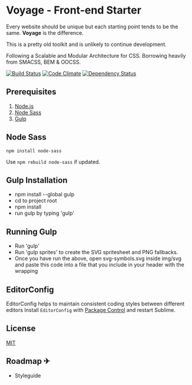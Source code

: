 # Voyage - Front-end Starter

Every website should be unique but each starting point tends to be the same. **Voyage** is the difference.

This is a pretty old toolkit and is unlikely to continue development. 


Following a Scalable and Modular Architecture for CSS.
Borrowing heavily from SMACSS, BEM & OOCSS.

[![Build Status](https://travis-ci.org/livingincircuits/voyage.svg)](https://travis-ci.org/livingincircuits/voyage)
[![Code Climate](https://codeclimate.com/github/livingincircuits/voyage/badges/gpa.svg)](https://codeclimate.com/github/livingincircuits/voyage)
[![Dependency Status](https://david-dm.org/livingincircuits/voyage.svg)](https://david-dm.org/livingincircuits/voyage)

## Prerequisites

1. [Node.js](http://nodejs.org/)
2. [Node Sass](https://www.npmjs.com/package/node-sass)
3. [Gulp](http://gulpjs.com/)

## Node Sass

`npm install node-sass`

Use `npm rebuild node-sass` if updated.

## Gulp Installation

* npm install --global gulp
* cd to project root
* npm install
* run gulp by typing 'gulp'

## Running Gulp

* Run 'gulp'
* Run 'gulp sprites' to create the SVG spritesheet and PNG fallbacks.
* Once you have run the above, open svg-symbols.svg inside img/svg and paste this code into a file that you include in your header
with the wrapping <div style="height: 0; width: 0; position: absolute; visibility: hidden"></div>

## EditorConfig

EditorConfig helps to maintain consistent coding styles between different editors
Install `EditorConfig` with [Package Control](https://sublime.wbond.net) and restart Sublime.

## License

[MIT](http://opensource.org/licenses/MIT)

## Roadmap ✈

* Styleguide
